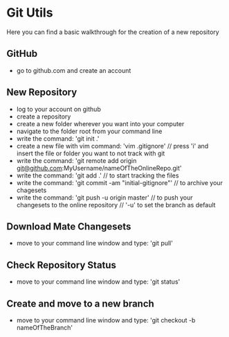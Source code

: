 # Git Utils

Here you can find a basic walkthrough for the creation of a new repository

## GitHub
- go to github.com and create an account

## New Repository
- log to your account on github
- create a repository
- create a new folder wherever you want into your computer
- navigate to the folder root from your command line
- write the command: 'git init .'
- create a new file with vim command: 'vim .gitignore' // press 'i' and insert the file or folder you want to not track with git
- write the command: 'git remote add origin git@github.com:MyUsername/nameOfTheOnlineRepo.git'
- write the command: 'git add .' // to start tracking the files
- write the command: 'git commit -am "initial-gitignore"' // to archive your chagesets
- write the command: 'git push -u origin master' // to push your changesets to the online repository // '-u' to set the branch as default

## Download Mate Changesets
- move to your command line window and type: 'git pull'

## Check Repository Status
- move to your command line window and type: 'git status'

## Create and move to a new branch
- move to your command line window and type: 'git checkout -b nameOfTheBranch'
